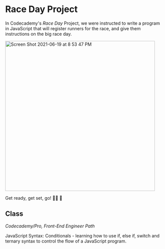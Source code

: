 # Race Day Project

In Codecademy's *Race Day* Project, we were instructed to write a program in JavaScript that will register runners for the race, and give them instructions on the big race day. 

<img width="477" alt="Screen Shot 2021-06-19 at 8 53 47 PM" src="https://user-images.githubusercontent.com/60168324/122661602-e250f280-d140-11eb-8d68-8868596732e8.png">

Get ready, get set, go! :running_woman:	:runner:

## Class
*Codecademy/Pro, Front-End Engineer Path*

JavaScript Syntax: Conditionals - learning how to use if, else if, switch and ternary syntax to control the flow of a JavaScript program.
